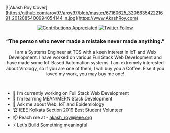 [![Akash Roy Cover](https://github.com/aroy97/aroy97/blob/master/67160625_320663542221691_2012085400994054144_n.jpg](https://www.AkashRoy.com)
<p align="center">
<a href="#contributing"><img alt="Contributions Appreciated" src="https://img.shields.io/badge/contributions-appreciated-leafgreen?style=for-the-badge&labelColor=black&logo=github"></a>  <a href="https://twitter.com/Lyaadkhor_bong"><img alt="Twitter Follow" src="https://img.shields.io/twitter/follow/Lyaadkhor_bong?style=for-the-badge&color=09f&labelColor=black&logo=twitter&label=@Lyaadkhor_bong"></a>
</p>
<h3 align="center">&ldquo;The person who never made a mistake never made anything.&rdquo;</h3>
<p align="center">I am a Systems Engineer at TCS with a keen interest in IoT and Web Development. I have worked on various Full Stack Web Development and have made some IoT Based Automation systems. I am extremely interested about Virology, so if you are one of them, I will buy you a Coffee. Else if you loved my work, you may buy me one!</p>
<br/>

- 🔭 I’m currently working on Full Stack Web Development
- 🌱 I’m learning MEAN/MERN Stack Development
- 💬 Ask me about Web, IoT and Epidemiology
- 🏆 IEEE Kolkata Section 2019 Best Student Volunteer
- 📫 Reach me at - akash_roy@ieee.org
- ⚡ Let's Build Something meaningful
